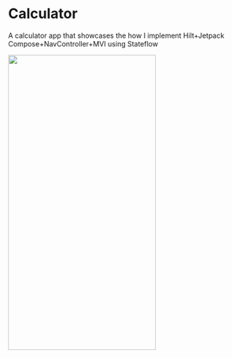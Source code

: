 # Calculator
A calculator app that showcases the how I implement Hilt+Jetpack Compose+NavController+MVI using Stateflow

<img src="https://user-images.githubusercontent.com/28090792/170839002-a4c25bc1-885e-4920-9fd8-b0d47a0612bb.png"
     width=300
     height=600
     />

